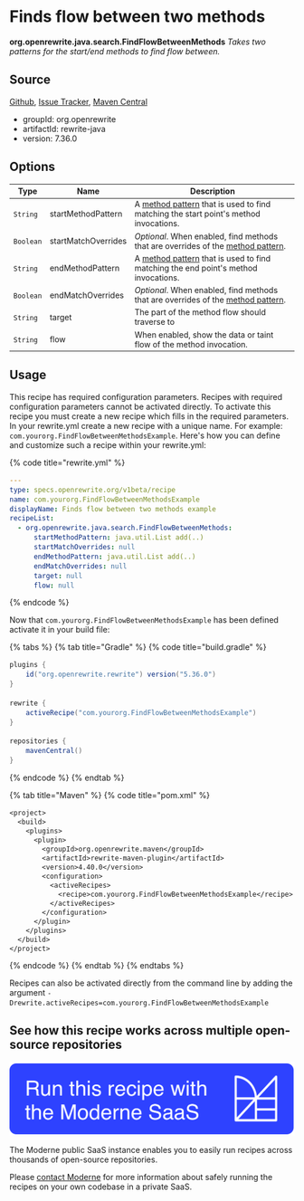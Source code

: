 # Finds flow between two methods

**org.openrewrite.java.search.FindFlowBetweenMethods**
_Takes two patterns for the start/end methods to find flow between._

## Source

[Github](https://github.com/openrewrite/rewrite/blob/main/rewrite-java/src/main/java/org/openrewrite/java/search/FindFlowBetweenMethods.java), [Issue Tracker](https://github.com/openrewrite/rewrite/issues), [Maven Central](https://search.maven.org/artifact/org.openrewrite/rewrite-java/7.36.0/jar)

* groupId: org.openrewrite
* artifactId: rewrite-java
* version: 7.36.0

## Options

| Type | Name | Description |
| -- | -- | -- |
| `String` | startMethodPattern | A [method pattern](/reference/method-patterns.md) that is used to find matching the start point's method invocations. |
| `Boolean` | startMatchOverrides | *Optional*. When enabled, find methods that are overrides of the [method pattern](/reference/method-patterns.md). |
| `String` | endMethodPattern | A [method pattern](/reference/method-patterns.md) that is used to find matching the end point's method invocations. |
| `Boolean` | endMatchOverrides | *Optional*. When enabled, find methods that are overrides of the [method pattern](/reference/method-patterns.md). |
| `String` | target | The part of the method flow should traverse to |
| `String` | flow | When enabled, show the data or taint flow of the method invocation. |


## Usage

This recipe has required configuration parameters. Recipes with required configuration parameters cannot be activated directly. To activate this recipe you must create a new recipe which fills in the required parameters. In your rewrite.yml create a new recipe with a unique name. For example: `com.yourorg.FindFlowBetweenMethodsExample`.
Here's how you can define and customize such a recipe within your rewrite.yml:

{% code title="rewrite.yml" %}
```yaml
---
type: specs.openrewrite.org/v1beta/recipe
name: com.yourorg.FindFlowBetweenMethodsExample
displayName: Finds flow between two methods example
recipeList:
  - org.openrewrite.java.search.FindFlowBetweenMethods:
      startMethodPattern: java.util.List add(..)
      startMatchOverrides: null
      endMethodPattern: java.util.List add(..)
      endMatchOverrides: null
      target: null
      flow: null
```
{% endcode %}


Now that `com.yourorg.FindFlowBetweenMethodsExample` has been defined activate it in your build file:

{% tabs %}
{% tab title="Gradle" %}
{% code title="build.gradle" %}
```groovy
plugins {
    id("org.openrewrite.rewrite") version("5.36.0")
}

rewrite {
    activeRecipe("com.yourorg.FindFlowBetweenMethodsExample")
}

repositories {
    mavenCentral()
}

```
{% endcode %}
{% endtab %}

{% tab title="Maven" %}
{% code title="pom.xml" %}
```markup
<project>
  <build>
    <plugins>
      <plugin>
        <groupId>org.openrewrite.maven</groupId>
        <artifactId>rewrite-maven-plugin</artifactId>
        <version>4.40.0</version>
        <configuration>
          <activeRecipes>
            <recipe>com.yourorg.FindFlowBetweenMethodsExample</recipe>
          </activeRecipes>
        </configuration>
      </plugin>
    </plugins>
  </build>
</project>
```
{% endcode %}
{% endtab %}
{% endtabs %}

Recipes can also be activated directly from the command line by adding the argument `-Drewrite.activeRecipes=com.yourorg.FindFlowBetweenMethodsExample`

## See how this recipe works across multiple open-source repositories

[![Moderne Link Image](/.gitbook/assets/ModerneRecipeButton.png)](https://public.moderne.io/recipes/org.openrewrite.java.search.FindFlowBetweenMethods)

The Moderne public SaaS instance enables you to easily run recipes across thousands of open-source repositories.

Please [contact Moderne](https://moderne.io/product) for more information about safely running the recipes on your own codebase in a private SaaS.
